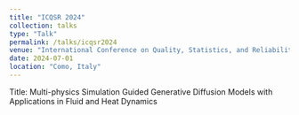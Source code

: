 ```yaml
---
title: "ICQSR 2024"
collection: talks
type: "Talk"
permalink: /talks/icqsr2024
venue: "International Conference on Quality, Statistics, and Reliability"
date: 2024-07-01
location: "Como, Italy"
---
```


Title: Multi-physics Simulation Guided Generative Diffusion Models with Applications in Fluid and Heat Dynamics
